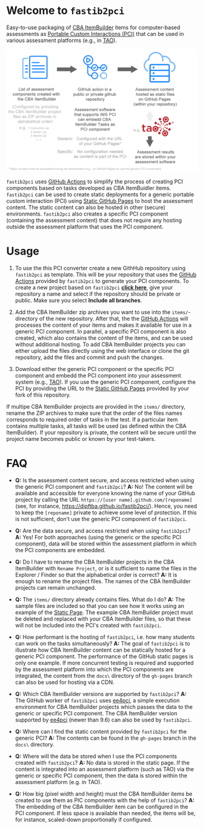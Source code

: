 # Welcome to `fastib2pci`

Easy-to-use packaging of [CBA ItemBuilder](https://tba.dipf.de/en/infrastructure/software-development/cba-itembuilder-1) items for computer-based assessments as [Portable Custom Interactions (PCI)](https://www.imsglobal.org/assessment/interactions.html) that can be used in various assessment platforms (e.g., in [TAO](https://www.taotesting.com/)). 

![](READMEimage.png)

`fastib2pci` uses [GitHub Actions](https://github.com/features/actions) to simplify the process of creating PCI components based on tasks developed as CBA ItemBuidler items. `fastib2pci` can be used to create static deployments for a generic portable custom interaction (PCI) using [Static GitHub Pages](https://pages.github.com/) to host the assessment content. The static content can also be hosted in other (secure) environments. `fastib2pci` also creates a specific PCI component (containing the assessment content) that does not require any hosting outside the assessment platform that uses the PCI component.

# Usage

1. To use the this PCI converter create a new GithHub repository using `fastib2pci` as template. This will be your repository that uses the [GitHub Actions](https://github.com/features/actions) provided by `fastib2pci` to generate your PCI components. To create a new project based on `fastib2pci` **[click here](https://github.com/DIPFtba/fastib2pci/generate)**, give your repository a name and select if the repository should be private or public. Make sure you select **Include all branches**.

2. Add the CBA ItemBuilder zip archives you want to use into the `items/`-directory of the new repository. After that, the the [GitHub Actions](https://github.com/features/actions) will processes the content of your items and makes it available for use in a generic PCI component. In parallel, a specific PCI component is also created, which also contains the content of the items, and can be used without additional hosting. To add CBA ItemBuilder projects you can either upload the files directly using the web interface or clone the git repository, add the files and commit and push the changes. 

3. Download either the generic PCI component or the specific PCI component and embedd the PCI component into your assessment system (e.g., [TAO](https://www.taotesting.com/)). If you use the generic PCI component, configure the PCI by providing the URL to the [Static GitHub Pages](https://pages.github.com/) provided by your fork of this repository. 

If multipe CBA ItemBuilder projects are provided in the `items/` directory, rename the ZIP archives to make sure that the order of the files names corresponds to required order of tasks in the test. If a particular item contains multiple tasks, all tasks will be used (as defined within the CBA ItemBuilder). If your repository is private, the content will be secure until the project name becomes public or known by your test-takers. 

# FAQ

- **Q:** Is the assessment content secure, and access restricted when using the generic PCI component and `fastib2pci`? **A:** No! The content will be available and accessible for everyone knowing the name of your GitHub project by calling the URL `https://[user name].github.com/[reponame]` (see, for instance, https://dipftba.github.io/fastib2pci/). Hence, you need to keep the `[reponame]` private to achieve some level of protection. If this is not sufficient, don't use the generic PCI component of `fastib2pci`.

- **Q:** Are the data secure, and access restricted when using `fastib2pci`? **A:** Yes! For both approaches (using the generic or the specific PCI component), data will be stored within the assessment platform in which the PCI components are embedded. 
 
- **Q:** Do I have to rename the CBA ItemBuilder projects in the CBA ItemBuilder with `Rename Project`, or is it sufficient to name the files in the Explorer / Finder so that the alphabetical order is correct? **A:**  It is enough to rename the project files. The names of the CBA ItemBuilder projects can remain unchanged. 
- **Q:** The `items/` directory already contains files. What do I do? **A:** The sample files are included so that you can see how it works using an example of the [Static Page](https://dipftba.github.io/fastib2pci/). The example CBA ItemBuilder project must be deleted and replaced with your CBA ItemBuilder files, so that these will not be included into the PCI's created with `fastib2pci`. 

- **Q:** How performant is the hosting of `fastib2pci`, i.e. how many students can work on the tasks simultaneously?  **A:** The goal of `fastib2pci` is to illustrate how CBA ItemBuilder content can be statically hosted for a generic PCI component. The performance of the GitHub static pages is only one example. If more concurrent testing is required and supported by the assessment platform into which the PCI components are integrated, the content from the `docs\` directory of the `gh-pages` branch can also be used for hosting via a CDN. 

- **Q:** Which CBA ItemBuilder versions are supported by `fastib2pci`? **A:** The GitHub worker of `fastib2pci` uses [ee4pci](https://github.com/DIPFtba/ee4pci), a simple execution environment for CBA ItemBuilder projects which passes the data to the generic or specific PCI component. The CBA ItemBuilder version supported by [ee4pci](https://github.com/DIPFtba/ee4pci) (newer than 9.6) can also be used by `fastib2pci`. 

- **Q:** Where can I find the static content provided by `fastib2pci` for the generic PCI? **A:** The contents can be found in the `gh-pages` branch in the `docs\` directory. 

- **Q:** Where will the data be stored when I use the PCI components created with `fastib2pci`? **A:** No data is stored in the static page. If the content is integrated into an assessment platform (such as TAO) via the generic or specific PCI component, then the data is stored within the assessment platform (e.g. in TAO). 

- **Q:** How big (pixel width and height) must the CBA ItemBuilder items be created to use them as PIC components with the help of `fastib2pci`? **A:** The embedding of the CBA ItemBuilder item can be configured in the PCI component. If less space is available than needed, the items will be, for instance, scaled-down proportionally if configured. 